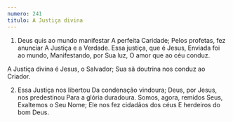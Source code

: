 ```yaml
---
numero: 241
titulo: A Justiça divina
---
```

1. Deus quis ao mundo manifestar
A perfeita Caridade;
Pelos profetas, fez anunciar
A Justiça e a Verdade.
Essa justiça, que é Jesus,
Enviada foi ao mundo,
Manifestando, por Sua luz,
O amor que ao céu conduz.

A Justiça divina é Jesus, o Salvador;
Sua sã doutrina nos conduz ao Criador.

2. Essa Justiça nos libertou
Da condenação vindoura;
Deus, por Jesus, nos predestinou
Para a glória duradoura.
Somos, agora, remidos Seus,
Exaltemos o Seu Nome;
Ele nos fez cidadãos dos céus
E herdeiros do bom Deus.
